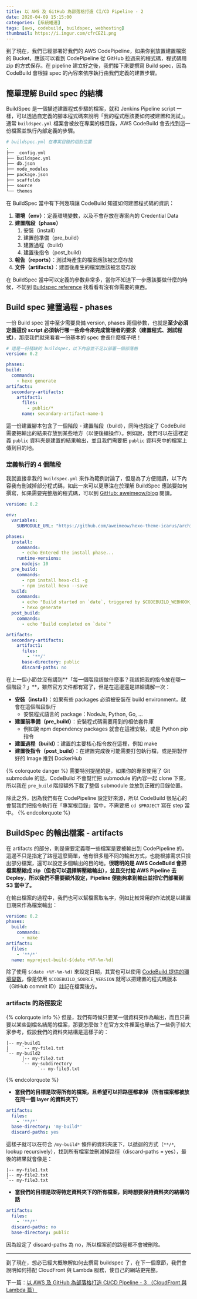 ```yaml
---
title: 以 AWS 及 GitHub 為部落格打造 CI/CD Pipeline - 2
date: 2020-04-09 15:15:00
categories: [系統維運]
tags: [aws, codebuild, buildspec, webhosting]
thumbnail: https://i.imgur.com/cfrCEZ1.png
---
```


到了現在，我們已經部署好我們的 AWS CodePipeline，如果你到放置建置檔案的 Bucket，應該可以看到 CodePipeline 從 GitHub 拉過來的程式碼，程式碼用 zip 的方式保存。在 pipeline 建立好之後，我們接下來要撰寫 Build spec，因為 CodeBuild 會根據 spec 的內容來依序執行由我們定義的建置步驟。

<!-- more -->

## 簡單理解 Build spec 的結構

BuildSpec 是一個描述建置程式步驟的檔案，就和 Jenkins Pipeline script 一樣，可以透過自定義的腳本程式碼來說明「我的程式應該要如何被建置和測試」。通常 `buildspec.yml` 檔案會被放在專案的根目錄，AWS CodeBuild 會去找到這一份檔案並執行內部定義的步驟。

```bash
# buildspec.yml 在專案目錄的相對位置
.
├── _config.yml
├── buildspec.yml
├── db.json
├── node_modules
├── package.json
├── scaffolds
├── source
└── themes
```

在 BuildSpec 當中有下列幾項讓 CodeBuild 知道如何建置程式碼的資訊：

1. **環境（env）**：定義環境變數，以及不會存放在專案內的 Credential Data
2. **建置階段（phase）**
    1. 安裝（install）
    2. 建置前準備（pre_build）
    3. 建置過程（build）
    4. 建置後指令（post_build）
3. **報告（reports）**：測試時產生的檔案應該被怎麼存放
4. **文件（artifacts）**：建置後產生的檔案應該被怎麼存放

在 BuildSpec 當中可以定義的參數非常多，當你不知道下一步應該要做什麼的時候，不妨到 [Buildspec reference](https://docs.aws.amazon.com/codebuild/latest/userguide/build-spec-ref.html) 找看看有沒有你需要的東西。

## Build spec 建置過程 - phases

一份 Build spec 當中至少需要具備 version, phases 兩個參數，也就是**至少必須定義這份 script 必須執行哪一些命令來完成管理者的要求（建置程式、測試程式）**，那麼我們就來看看一份基本的 spec 會長什麼樣子吧！

```yaml
# 這是一份殘缺的 buildspec，以下內容並不足以部署一個部落格
version: 0.2

phases:
build:
  commands:
    - hexo generate
artifacts:
  secondary-artifacts:
    artifact1:
      files:
        - public/*
      name: secondary-artifact-name-1
```

這一份建置腳本包含了一個階段 - 建置階段（build），同時也指定了 CodeBuild 需要把輸出的結果存放到某些地方（以便後續操作）。例如說，我們可以在這裡定義 `public` 資料夾是建置的結果輸出，並且我們需要把 `public` 資料夾中的檔案上傳到目的地。

### 定義執行的 4 個階段

我就直接拿我的 `buildspec.yml` 來作為範例討論了，但是為了方便閱讀，以下內容我有刪減掉部分程式碼，如此一來可以更專注在於理解 BuildSpec 應該要如何撰寫，如果需要完整版的程式碼，可以到 [GitHub: aweimeow/blog](https://github.com/aweimeow/blog) 閱讀。

```yaml
version: 0.2

env:
  variables:
    SUBMODULE_URL: "https://github.com/aweimeow/hexo-theme-icarus/archive/weiyu.dev.zip"

phases:
  install:
    commands:
      - echo Entered the install phase...
    runtime-versions:
      nodejs: 10
  pre_build:
    commands:
      - npm install hexo-cli -g
      - npm install hexo --save
  build:
    commands:
      - echo "Build started on `date`, triggered by $CODEBUILD_WEBHOOK_TRIGGER"
      - hexo generate
  post_build:
    commands:
      - echo "Build completed on `date`"

artifacts:
  secondary-artifacts:
    artifact1:
      files:
        - '**/'
      base-directory: public
      discard-paths: no
```

在上一個小節並沒有講到**「每一個階段該做什麼事？我該把我的指令放在哪一個階段？」**，雖然官方文件都有寫了，但是在這邊還是詳細講解一次：

* **安裝（install）**：如果有些 packages 必須被安裝在 build environment，就會在這個階段執行
    * 安裝程式語言的 package：NodeJs, Python, Go, ...
* **建置前準備（pre_build）**：安裝程式碼需要用到的相依套件庫
    * 例如說 npm dependency packages 就會在這裡安裝，或是 Python pip 指令
* **建置過程（build）**：建置的主要核心指令放在這裡，例如 make
* **建置後指令（post_build）**：在建置完成後可能需要打包執行檔，或是把製作好的 Image 推到 DockerHub

{% colorquote danger %}
需要特別提醒的是，如果你的專案使用了 Git submodule 的話，CodeBuild 不會幫忙把 submodule 的內容一起 clone 下來，所以我在 `pre_build` 階段額外下載了整個 submodule 並放到正確的目錄位置。

除此之外，因為我們有在 CodePipeline 設定好來源，所以 CodeBuild 很貼心的會幫我們把指令執行在「專案根目錄」當中，不需要把 `cd $PROJECT` 寫在 step 當中。
{% endcolorquote %}

## BuildSpec 的輸出檔案 - artifacts

在 artifacts 的部分，則是需要定義哪一些檔案是要被輸出到 CodePipeline 的，這邊不只是指定了路徑這麼簡單，他有很多種不同的輸出方式，也能根據需求只撿出部分檔案，還可以設定多個輸出的目的地。**很聰明的是 AWS CodeBuild 會把檔案壓縮成 zip（但也可以選擇解壓縮輸出），並且交付給 AWS Pipeline 去 Deploy，所以我們不需要額外設定，Pipeline 便能夠拿到輸出並把它們部署到 S3 當中了。**

在輸出檔案的過程中，我們也可以幫檔案取名字，例如比較常用的作法就是以建置日期來作為檔案輸出：

```yaml
version: 0.2
phases:
  build:
    commands:
      - make
artifacts:
  files:
    - '**/*'
  name: myproject-build-$(date +%Y-%m-%d)
```

除了使用 `$(date +%Y-%m-%d)` 來設定日期，其實也可以使用 [CodeBuild 提供的環境變數](https://docs.aws.amazon.com/codebuild/latest/userguide/build-env-ref-env-vars.html)，像是使用 `$CODEBUILD_SOURCE_VERSION` 就可以把建置的程式碼版本（GitHub commit ID）註記在檔案後方。

### artifacts 的路徑設定

{% colorquote info %}
但是，我們有時候只要某一個資料夾作為輸出，而且只需要以某些副檔名結尾的檔案，那要怎麼做？在官方文件裡面也舉出了一些例子給大家參考，假設我們的資料夾結構是這樣子的：

```
|-- my-build1
|     `-- my-file1.txt
`-- my-build2
      |-- my-file2.txt
      `-- my-subdirectory
            `-- my-file3.txt
```
{% endcolorquote %}

* **當我們的目標是取得所有的檔案，且希望可以把路徑都拿掉（所有檔案都被放在同一個 layer 的資料夾下）**

```yaml
artifacts:
  files:
    - '**/*'
  base-directory: 'my-build*'
  discard-paths: yes
```

這樣子就可以在符合 `/my-build*` 條件的資料夾底下，以遞迴的方式（`**/*`, lookup recursively），找到所有檔案並刪減掉路徑（discard-paths = yes），最後的結果就會像是：

```
|-- my-file1.txt
|-- my-file2.txt
`-- my-file3.txt
```

* **當我們的目標是取得特定資料夾下的所有檔案，同時想要保持資料夾的結構的話**

```yaml
artifacts:
  files:
    - '**/*'
  discard-paths: no
  base-directory: public
```

因為設定了 discard-paths 為 no，所以檔案前的路徑都不會被刪除。

<hr>

到了現在，想必已經大概瞭解如何去撰寫 buildspec 了，在下一個章節，我們會說明如何搭配 CloudFront 與 Lambda 服務，使自己的網站更完整。

下一篇：[以 AWS 及 GitHub 為部落格打造 CI/CD Pipeline - 3 （CloudFront 與 Lambda 篇）](/aws-codepipeline-build-cicd-blog-3/)
